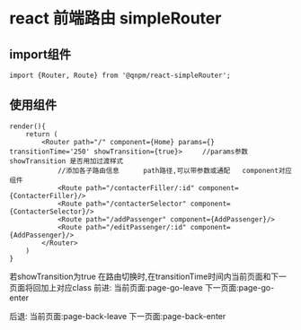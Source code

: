 # react 前端路由  simpleRouter
## import组件
`import {Router, Route} from '@qnpm/react-simpleRouter';`
## 使用组件

```
render(){
    return (
        <Router path="/" component={Home} params={} transitionTime='250' showTransition={true}>     //params参数   showTransition 是否用加过渡样式
            //添加各子路由信息      path路径,可以带参数或通配   component对应组件
            <Route path="/contacterFiller/:id" component={ContacterFiller}/>                        
            <Route path="/contacterSelector" component={ContacterSelector}/>
            <Route path="/addPassenger" component={AddPassenger}/>
            <Route path="/editPassenger/:id" component={AddPassenger}/>
        </Router>
    )
}
```

若showTransition为true
在路由切换时,在transitionTime时间内当前页面和下一页面将回加上对应class
前进:
当前页面:page-go-leave
下一页面:page-go-enter

后退:
当前页面:page-back-leave
下一页面:page-back-enter
